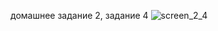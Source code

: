 домашнее задание 2, задание 4
![screen_2_4](https://cloud.githubusercontent.com/assets/27973452/26460952/0e980726-4184-11e7-8bdf-541db2b50e03.jpg)
